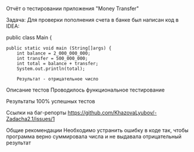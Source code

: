 Отчёт о тестировании приложения "Money Transfer"

Задача:
Для проверки пополнения счета в банке был написан код в IDEA:

public class Main {
    
    public static void main (String[]args) {
        int balance = 2_000_000_000;
        int transfer = 500_000_000;
        int total = balance + transfer;
        System.out.println(total);
        
        Результат - отрицательное число


Описание тестов
Проводилось функциональное тестирование

Результаты
100% успешных тестов

Ссылки на баг-репорты
https://github.com/KhazovaLyubov/-Zadacha2.1/issues/1

Общие рекомендации
Необходимо устранить ошибку в коде так, чтобы программа верно суммировала числа и не выдавала отрицательный результат
